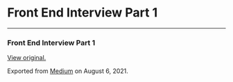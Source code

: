 Front End Interview Part 1
==========================

------------------------------------------------------------------------

### Front End Interview Part 1

  

  

  

[View original.](https://medium.com/p/6c9e0108852d)

Exported from [Medium](https://medium.com) on August 6, 2021.
